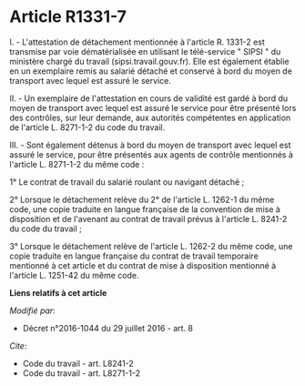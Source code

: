 # Article R1331-7

I. - L'attestation de détachement mentionnée à l'article R. 1331-2 est transmise par voie dématérialisée en utilisant le
télé-service " SIPSI " du ministère chargé du travail (sipsi.travail.gouv.fr). Elle est également établie en un exemplaire
remis au salarié détaché et conservé à bord du moyen de transport avec lequel est assuré le service.

II. - Un exemplaire de l'attestation en cours de validité est gardé à bord du moyen de transport avec lequel est assuré le
service pour être présenté lors des contrôles, sur leur demande, aux autorités compétentes en application de l'article L.
8271-1-2 du code du travail.

III. - Sont également détenus à bord du moyen de transport avec lequel est assuré le service, pour être présentés aux agents
de contrôle mentionnés à l'article L. 8271-1-2 du même code :

1° Le contrat de travail du salarié roulant ou navigant détaché ;

2° Lorsque le détachement relève du 2° de l'article L. 1262-1 du même code, une copie traduite en langue française de la
convention de mise à disposition et de l'avenant au contrat de travail prévus à l'article L. 8241-2 du code du travail ;

3° Lorsque le détachement relève de l'article L. 1262-2 du même code, une copie traduite en langue française du contrat de
travail temporaire mentionné à cet article et du contrat de mise à disposition mentionné à l'article L. 1251-42 du même code.

**Liens relatifs à cet article**

_Modifié par_:

  - Décret n°2016-1044 du 29 juillet 2016 - art. 8

_Cite_:

  - Code du travail - art. L8241-2
  - Code du travail - art. L8271-1-2
